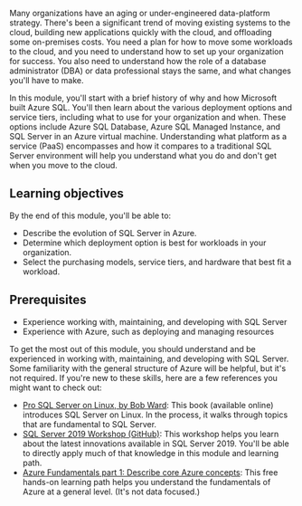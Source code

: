 Many organizations have an aging or under-engineered data-platform strategy. There's been a significant trend of moving existing systems to the cloud, building new applications quickly with the cloud, and offloading some on-premises costs. You need a plan for how to move some workloads to the cloud, and you need to understand how to set up your organization for success. You also need to understand how the role of a database administrator (DBA) or data professional stays the same, and what changes you'll have to make.

In this module, you'll start with a brief history of why and how Microsoft built Azure SQL. You'll then learn about the various deployment options and service tiers, including what to use for your organization and when. These options include Azure SQL Database, Azure SQL Managed Instance, and SQL Server in an Azure virtual machine. Understanding what platform as a service (PaaS) encompasses and how it compares to a traditional SQL Server environment will help you understand what you do and don't get when you move to the cloud.  

## Learning objectives

By the end of this module, you'll be able to:  

- Describe the evolution of SQL Server in Azure.
- Determine which deployment option is best for workloads in your organization.
- Select the purchasing models, service tiers, and hardware that best fit a workload.

## Prerequisites

- Experience working with, maintaining, and developing with SQL Server
- Experience with Azure, such as deploying and managing resources

To get the most out of this module, you should understand and be experienced in working with, maintaining, and developing with SQL Server. Some familiarity with the general structure of Azure will be helpful, but it's not required. If you're new to these skills, here are a few references you might want to check out:  

- [Pro SQL Server on Linux, by Bob Ward](https://www.oreilly.com/library/view/pro-sql-server/9781484241288/?azure-portal=true): This book (available online) introduces SQL Server on Linux. In the process, it walks through topics that are fundamental to SQL Server.
- [SQL Server 2019 Workshop (GitHub)](https://github.com/microsoft/sqlworkshops-sql2019workshop?azure-portal=true): This workshop helps you learn about the latest innovations available in SQL Server 2019. You'll be able to directly apply much of that knowledge in this module and learning path.
- [Azure Fundamentals part 1: Describe core Azure concepts](../../../paths/az-900-describe-cloud-concepts/index.yml?azure-portal=true): This free hands-on learning path helps you understand the fundamentals of Azure at a general level. (It's not data focused.)